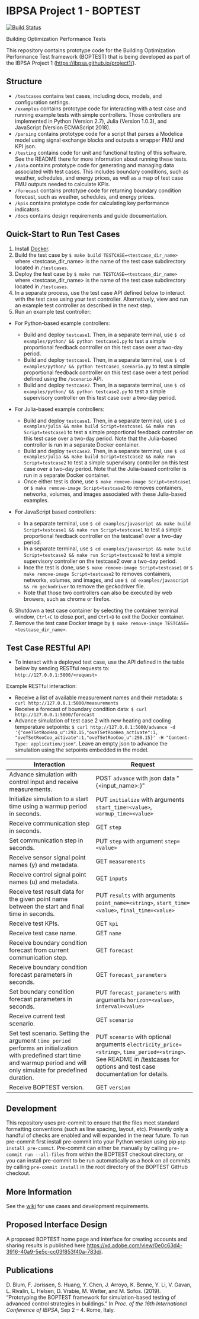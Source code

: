 # IBPSA Project 1 - BOPTEST

[![Build Status](https://travis-ci.com/ibpsa/project1-boptest.svg?branch=master)](https://travis-ci.com/ibpsa/project1-boptest)

Building Optimization Performance Tests

This repository contains prototype code for the Building Optimization Performance Test framework (BOPTEST)
that is being developed as part of the IBPSA Project 1 (https://ibpsa.github.io/project1/).

## Structure
- ``/testcases`` contains test cases, including docs, models, and configuration settings.
- ``/examples`` contains prototype code for interacting with a test case and running example tests with simple controllers.  Those controllers are implemented in Python (Version 2.7), Julia (Version 1.0.3), and JavaScript (Version ECMAScript 2018).
- ``/parsing`` contains prototype code for a script that parses a Modelica model using signal exchange blocks and outputs a wrapper FMU and KPI json.
- ``/testing`` contains code for unit and functional testing of this software.  See the README there for more information about running these tests.
- ``/data`` contains prototype code for generating and managing data associated with test cases.  This includes boundary conditions, such as weather, schedules, and energy prices, as well as a map of test case FMU outputs needed to calculate KPIs.
- ``/forecast`` contains prototype code for returning boundary condition forecast, such as weather, schedules, and energy prices.
- ``/kpis`` contains prototype code for calculating key performance indicators.
- ``/docs`` contains design requirements and guide documentation.

## Quick-Start to Run Test Cases
1) Install [Docker](https://docs.docker.com/get-docker/).
2) Build the test case by ``$ make build TESTCASE=<testcase_dir_name>`` where <testcase_dir_name> is the name of the test case subdirectory located in ``/testcases``.
3) Deploy the test case by ``$ make run TESTCASE=<testcase_dir_name>`` where <testcase_dir_name> is the name of the test case subdirectory located in ``/testcases``.
4) In a separate process, use the test case API defined below to interact with the test case using your test controller.  Alternatively, view and run an example test controller as described in the next step.
5) Run an example test controller:

* For Python-based example controllers:
  * Build and deploy ``testcase1``.  Then, in a separate terminal, use ``$ cd examples/python/ && python testcase1.py`` to test a simple proportional feedback controller on this test case over a two-day period.
  * Build and deploy ``testcase1``.  Then, in a separate terminal, use ``$ cd examples/python/ && python testcase1_scenario.py`` to test a simple proportional feedback controller on this test case over a test period defined using the ``/scenario`` API.
  * Build and deploy ``testcase2``.  Then, in a separate terminal, use ``$ cd examples/python/ && python testcase2.py`` to test a simple supervisory controller on this test case over a two-day period.

* For Julia-based example controllers:
  * Build and deploy ``testcase1``.  Then, in a separate terminal, use ``$ cd examples/julia && make build Script=testcase1 && make run Script=testcase1`` to test a simple proportional feedback controller on this test case over a two-day period.  Note that the Julia-based controller is run in a separate Docker container.
  * Build and deploy ``testcase2``.  Then, in a separate terminal, use ``$ cd examples/julia && make build Script=testcase2 && make run Script=testcase2`` to test a simple supervisory controller on this test case over a two-day period.  Note that the Julia-based controller is run in a separate Docker container.
  * Once either test is done, use ``$ make remove-image Script=testcase1`` or ``$ make remove-image Script=testcase2`` to removes containers, networks, volumes, and images associated with these Julia-based examples.

* For JavaScript based controllers:
  * In a separate terminal, use ``$ cd examples/javascript && make build Script=testcase1 && make run Script=testcase1`` to test a simple proportional feedback controller on the testcase1 over a two-day period.
  * In a separate terminal, use ``$ cd examples/javascript && make build Script=testcase2 && make run Script=testcase2`` to test a simple supervisory controller on the testcase2 over a two-day period.
  * Ince the test is done, use ``$ make remove-image Script=testcase1`` or ``$ make remove-image Script=testcase2`` to removes containers, networks, volumes, and images, and use ``$ cd examples/javascript && rm geckodriver`` to remove the geckodriver file.
  * Note that those two controllers can also be executed by web browers, such as chrome or firefox.

6) Shutdown a test case container by selecting the container terminal window, ``Ctrl+C`` to close port, and ``Ctrl+D`` to exit the Docker container.
7) Remove the test case Docker image by ``$ make remove-image TESTCASE=<testcase_dir_name>``.

## Test Case RESTful API
- To interact with a deployed test case, use the API defined in the table below by sending RESTful requests to: ``http://127.0.0.1:5000/<request>``

Example RESTful interaction:

- Receive a list of available measurement names and their metadata: ``$ curl http://127.0.0.1:5000/measurements``
- Receive a forecast of boundary condition data: ``$ curl http://127.0.0.1:5000/forecast``
- Advance simulation of test case 2 with new heating and cooling temperature setpoints: ``$ curl http://127.0.0.1:5000/advance -d '{"oveTSetRooHea_u":293.15,"oveTSetRooHea_activate":1, "oveTSetRooCoo_activate":1,"oveTSetRooCoo_u":298.15}' -H "Content-Type: application/json"``.  Leave an empty json to advance the simulation using the setpoints embedded in the model.

| Interaction                                                           | Request                                                   |
|-----------------------------------------------------------------------|-----------------------------------------------------------|
| Advance simulation with control input and receive measurements.        |  POST ``advance`` with json data "{<input_name>:<value>}" |
| Initialize simulation to a start time using a warmup period in seconds.     |  PUT ``initialize`` with arguments ``start_time=<value>``, ``warmup_time=<value>``|
| Receive communication step in seconds.                                 |  GET ``step``                                             |
| Set communication step in seconds.                                     |  PUT ``step`` with argument ``step=<value>``              |
| Receive sensor signal point names (y) and metadata.                          |  GET ``measurements``                                     |
| Receive control signal point names (u) and metadata.                        |  GET ``inputs``                                           |
| Receive test result data for the given point name between the start and final time in seconds. |  PUT ``results`` with arguments ``point_name=<string>``, ``start_time=<value>``, ``final_time=<value>``|
| Receive test KPIs.                                                     |  GET ``kpi``                                              |
| Receive test case name.                                                |  GET ``name``                                             |
| Receive boundary condition forecast from current communication step.   |  GET ``forecast``                                         |
| Receive boundary condition forecast parameters in seconds.             |  GET ``forecast_parameters``                              |
| Set boundary condition forecast parameters in seconds.                 |  PUT ``forecast_parameters`` with arguments ``horizon=<value>``, ``interval=<value>``|
| Receive current test scenario.                                         |  GET ``scenario``                                   |
| Set test scenario. Setting the argument ``time_period`` performs an initialization with predefined start time and warmup period and will only simulate for predefined duration. |  PUT ``scenario`` with optional arguments ``electricity_price=<string>``, ``time_period=<string>``.  See README in [/testcases](https://github.com/ibpsa/project1-boptest/tree/master/testcases) for options and test case documentation for details.|
| Receive BOPTEST version.                                               |  GET ``version``                                             |
## Development

This repository uses pre-commit to ensure that the files meet standard formatting conventions (such as line spacing, layout, etc).
Presently only a handful of checks are enabled and will expanded in the near future. To run pre-commit first install
pre-commit into your Python version using pip `pip install pre-commit`. Pre-commit can either be manually by calling
`pre-commit run --all-files` from within the BOPTEST checkout directory, or you can install pre-commit to be run automatically
as a hook on all commits by calling `pre-commit install` in the root directory of the BOPTEST GitHub checkout.

## More Information
See the [wiki](https://github.com/ibpsa/project1-boptest/wiki) for use cases and development requirements.

## Proposed Interface Design
A proposed BOPTEST home page and interface for creating accounts and sharing results is published here https://xd.adobe.com/view/0e0c63d4-3916-40a9-5e5c-cc03f853f40a-783d/.

## Publications
D. Blum, F. Jorissen, S. Huang, Y. Chen, J. Arroyo, K. Benne, Y. Li, V. Gavan, L. Rivalin, L. Helsen, D. Vrabie, M. Wetter, and M. Sofos. (2019). “Prototyping the BOPTEST framework for simulation-based testing of advanced control strategies in buildings.” In *Proc. of the 16th International Conference of IBPSA*, Sep 2 – 4. Rome, Italy.
